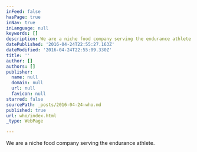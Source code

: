 ```yaml
---
inFeed: false
hasPage: true
inNav: true
inLanguage: null
keywords: []
description: We are a niche food company serving the endurance athlete.
datePublished: '2016-04-24T22:55:27.163Z'
dateModified: '2016-04-24T22:55:09.330Z'
title: ''
author: []
authors: []
publisher:
  name: null
  domain: null
  url: null
  favicon: null
starred: false
sourcePath: _posts/2016-04-24-who.md
published: true
url: who/index.html
_type: WebPage

---
```

We are a niche food company serving the endurance athlete.